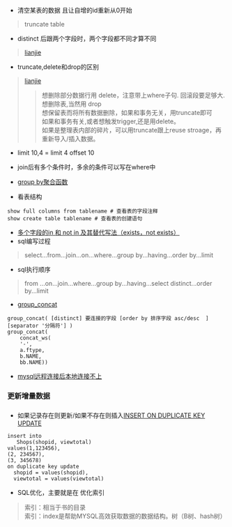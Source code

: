 * 清空某表的数据 且让自增的id重新从0开始
> truncate table

* distinct 后跟两个字段时，两个字段都不同才算不同
> [lianjie ](https://blog.csdn.net/djun100/article/details/10452165)

* truncate,delete和drop的区别
> [lianjie](https://www.cnblogs.com/SaraMoring/p/5607537.html)
>> 想删除部分数据行用 delete，注意带上where子句. 回滚段要足够大.  
>> 想删除表,当然用 drop  
>> 想保留表而将所有数据删除，如果和事务无关，用truncate即可  
>> 如果和事务有关,或者想触发trigger,还是用delete。  
>> 如果是整理表内部的碎片，可以用truncate跟上reuse stroage，再重新导入/插入数据。

* limit 10,4 = limit 4 offset 10

* join后有多个条件时，多余的条件可以写在where中

* [group by聚合函数](https://www.cnblogs.com/geaozhang/p/6745147.html)


* 看表结构
```angular2
show full columns from tablename # 查看表的字段注释
show create table tablename # 查看表的创建语句
```

* [多个字段的in 和 not in 及其替代写法（exists，not exists）](https://blog.csdn.net/weixin_41287692/article/details/80049631)
* sql编写过程
> select...from...join...on...where...group by...having...order by...limit
* sql执行顺序
> from ...on...join...where...group by...having...select distinct...order by...limit


* [group_concat](https://www.cnblogs.com/rxhuiu/p/9134009.html)
```
group_concat( [distinct] 要连接的字段 [order by 排序字段 asc/desc  ] [separator '分隔符'] )
group_concat(
	concat_ws(
	'-',
	a.ftype,
	b.NAME,
	bb.NAME))
```
* [mysql远程连接后本地连接不上](https://blog.csdn.net/qq_38709999/article/details/86554619)
### 更新增量数据
### 
* 如果记录存在则更新/如果不存在则插入[INSERT ON DUPLICATE KEY UPDATE](https://cloud.tencent.com/developer/article/1375845)
```mysql
insert into
   Shops(shopid, viewtotal)  
values(1,123456),  
(2, 234567), 
(3, 345678) 
on duplicate key update
  shopid = values(shopid), 
  viewtotal = values(viewtotal)

```

* SQL优化，主要就是在 优化索引
> 索引：相当于书的目录  
> 索引：index是帮助MYSQL高效获取数据的数据结构。树（B树、hash树）